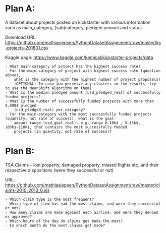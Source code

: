 # Plan A: 
A dataset about projects posted on kickstarter with various information such as main_category, (sub)category, pledged amount and status

Download URL: https://github.com/mathiasjepsen/PythonDatasetAssignment/raw/master/ks-projects-201801.csv

Kaggle page: https://www.kaggle.com/kemical/kickstarter-projects/data

    - What main-category of project has the highest success rate?
    - For the main-category of project with highest success rate (question above), 
        what is the category with the highest number of project proposals?
        (OPTIONAL: In case you perceive any clusters in the results, try to use the MeanShift algorithm on them)
    - What is the median pledged amount (usd_pledged_real) of successfully funded projects?
    - What is the number of successfully funded projects with more than 5.000$ pledged 
        (usd_pledged_real) per category?
    - For the main-category with the most successfully funded projects (quantity, not rate of success), what is the goal-           
        amount range (usd_goal_real), e.g. range 0-10k$ , 5-15k$, 100k$-110k$, that contains the most successfully funded   
        projects (in quantity, not rate of success)?


# Plan B: 
TSA Claims - lost property, damaged property, missed flights etc. and their respective dispositions (were they      successful or not)
        
URL: https://github.com/mathiasjepsen/PythonDatasetAssignment/raw/master/claims-2010-2013_0.xls
  
    - Which claim type is the most frequent?
    - Which type of item has had the most claims, and were they successful or not?
    - How many claims are made against each airline, and were they denied or approved?
    - Which hours of the day do claims get made the most?
    - In which month do the most claims get made?
